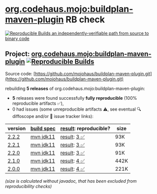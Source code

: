 [org.codehaus.mojo:buildplan-maven-plugin](https://central.sonatype.com/artifact/org.codehaus.mojo/buildplan-maven-plugin/versions) RB check
=======

[![Reproducible Builds](https://reproducible-builds.org/images/logos/rb.svg) an independently-verifiable path from source to binary code](https://reproducible-builds.org/)

## Project: [org.codehaus.mojo:buildplan-maven-plugin](https://central.sonatype.com/artifact/org.codehaus.mojo/buildplan-maven-plugin/versions) [![Reproducible Builds](https://img.shields.io/endpoint?url=https://raw.githubusercontent.com/jvm-repo-rebuild/reproducible-central/master/content/org/codehaus/mojo/buildplan-maven-plugin/badge.json)](https://github.com/jvm-repo-rebuild/reproducible-central/blob/master/content/org/codehaus/mojo/buildplan-maven-plugin/README.md)

Source code: [https://github.com/mojohaus/buildplan-maven-plugin.git](https://github.com/mojohaus/buildplan-maven-plugin.git)

rebuilding **5 releases** of org.codehaus.mojo:buildplan-maven-plugin:
- **5** releases were found successfully **fully reproducible** (100% reproducible artifacts :white_check_mark:),
- 0 had issues (some unreproducible artifacts :warning:, see eventual :mag: diffoscope and/or :memo: issue tracker links):

| version | [build spec](/BUILDSPEC.md) | [result](https://reproducible-builds.org/docs/jvm/): reproducible? | size |
| -- | --------- | ------ | -- |
| [2.2.2](https://central.sonatype.com/artifact/org.codehaus.mojo/buildplan-maven-plugin/2.2.2/pom) | [mvn jdk11](buildplan-maven-plugin-2.2.2.buildspec) | [result](buildplan-maven-plugin-2.2.2.buildinfo): [3 :white_check_mark: ](buildplan-maven-plugin-2.2.2.buildcompare) | 93K |
| [2.2.1](https://central.sonatype.com/artifact/org.codehaus.mojo/buildplan-maven-plugin/2.2.1/pom) | [mvn jdk11](buildplan-maven-plugin-2.2.1.buildspec) | [result](buildplan-maven-plugin-2.2.1.buildinfo): [3 :white_check_mark: ](buildplan-maven-plugin-2.2.1.buildcompare) | 93K |
| [2.2.0](https://central.sonatype.com/artifact/org.codehaus.mojo/buildplan-maven-plugin/2.2.0/pom) | [mvn jdk11](buildplan-maven-plugin-2.2.0.buildspec) | [result](buildplan-maven-plugin-2.2.0.buildinfo): [3 :white_check_mark: ](buildplan-maven-plugin-2.2.0.buildcompare) | 91K |
| [2.1.0](https://central.sonatype.com/artifact/org.codehaus.mojo/buildplan-maven-plugin/2.1.0/pom) | [mvn jdk11](buildplan-maven-plugin-2.1.0.buildspec) | [result](buildplan-maven-plugin-2.1.0.buildinfo): [4 :white_check_mark: ](buildplan-maven-plugin-2.1.0.buildcompare) | 442K |
| [2.0.0](https://central.sonatype.com/artifact/org.codehaus.mojo/buildplan-maven-plugin/2.0.0/pom) | [mvn jdk11](buildplan-maven-plugin-2.0.0.buildspec) | [result](buildplan-maven-plugin-2.0.0.buildinfo): [4 :white_check_mark: ](buildplan-maven-plugin-2.0.0.buildcompare) | 221K |

<i>(size is calculated without javadoc, that has been excluded from reproducibility checks)</i>
